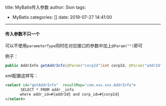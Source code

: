 title: MyBatis传入参数
author: Sion
tags:
  - MyBatis
categories: []
date: 2019-07-27 14:41:00
---
#### 传入参数不只一个
可以不使用`parameterType`同时在对应接口的参数中加上`@Param("")`即可

例子：

```java
public AddrInfo getAddrInfo(@Param("corpId")int corpId, @Param("addrId")int addrId);
```
<!-- more -->

xml配置这样写：

```xml
<select id="getAddrInfo"  resultMap="com.xxx.xxx.AddrInfo">
       SELECT * FROM addr__info 
　　　　where addr_id=#{addrId} and corp_id=#{corpId}
</select>
```